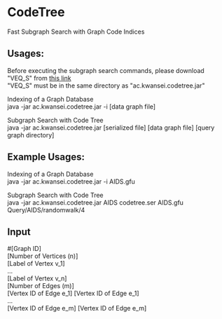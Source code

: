 # CodeTree
Fast Subgraph Search with Graph Code Indices

## Usages:
Before executing the subgraph search commands, please download "VEQ_S" from [this link](https://github.com/SNUCSE-CTA/VEQ)<br>
"VEQ_S" must be in the same directory as "ac.kwansei.codetree.jar"

Indexing of a Graph Database<br>
java -jar ac.kwansei.codetree.jar -i [data graph file]

Subgraph Search with Code Tree<br>
java -jar ac.kwansei.codetree.jar [serialized file] [data graph file] [query graph directory]


## Example Usages:
Indexing of a Graph Database<br>
java -jar ac.kwansei.codetree.jar -i AIDS.gfu

Subgraph Search with Code Tree<br>
java -jar ac.kwansei.codetree.jar AIDS codetree.ser AIDS.gfu Query/AIDS/randomwalk/4

## Input
#[Graph ID]<br>
[Number of Vertices (n)]<br>
[Label of Vertex v_1]<br>
...<br>
[Label of Vertex v_n]<br>
[Number of Edges (m)]<br>
[Vertex ID of Edge e_1] [Vertex ID of Edge e_1]<br>
...<br>
[Vertex ID of Edge e_m] [Vertex ID of Edge e_m]<br>



